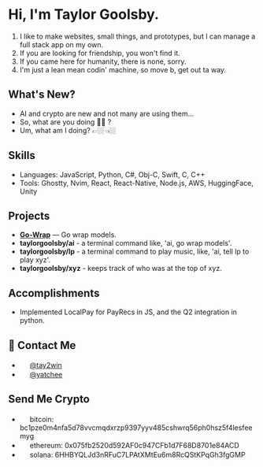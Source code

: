 # Hi, I'm Taylor Goolsby.

1. I like to make websites, small things, and prototypes, but I can manage a full stack app on my own.
2. If you are looking for friendship, you won't find it.
3. If you came here for humanity, there is none, sorry.
4. I'm just a lean mean codin' machine, so move b, get out ta way.

## What's New?

* AI and crypto are new and not many are using them...
* So, what are you doing 🫵🏼 ?
* Um, what am I doing? 👉🏼👈🏼

## Skills
- Languages: JavaScript, Python, C#, Obj-C, Swift, C, C++
- Tools: Ghostty, Nvim, React, React-Native, Node.js, AWS, HuggingFace, Unity

## Projects
- **[Go-Wrap](https://go-wrap.com)** — Go wrap models.
- **taylorgoolsby/ai** - a terminal command like, 'ai, go wrap models'.
- **taylorgoolsby/lp** - a terminal command to play music, like, 'ai, tell lp to play xyz'.
- **taylorgoolsby/xyz** - keeps track of who was at the top of xyz.

## Accomplishments
- Implemented LocalPay for PayRecs in JS, and the Q2 integration in python.

## 📮 Contact Me
- <img src="https://www.svgrepo.com/download/475689/twitter-color.svg" width="16" height="16" /> [@tay2win](https://twitter.com/tay2win)
- <img src="https://www.svgrepo.com/show/353655/discord-icon.svg" width="16" height="16" /> [@yatchee](https://discord.com/users/151921194558291968)

## Send Me Crypto
- <img src="https://www.svgrepo.com/show/428655/bitcoin-btc-cryptocurrency.svg" width="16" height="16" color="#f6931b" /> bitcoin: bc1pze0m4nfa5d78vvcmqdxrzp9397yyv485cshwrq56ph0hsz5f4lesfeemyg
- <img src="https://www.svgrepo.com/show/428658/ethereum-crypto-cryptocurrency-2.svg" width="16" height="16" /> ethereum: 0x075fb2520d592AF0c947CFb1d7F68D8701e84ACD
- <img src="https://www.svgrepo.com/show/470684/solana.svg" width="16" height="16" /> solana: 6HHBYQLJd3nRFuC7LPAtXMtEu6m8RcQStKPqGh3fgGMP




